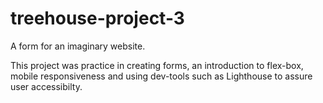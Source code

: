 # treehouse-project-3
 A form for an imaginary website.

 This project was practice in creating forms, an introduction to flex-box, mobile responsiveness and using dev-tools such as Lighthouse to assure user accessibilty.
